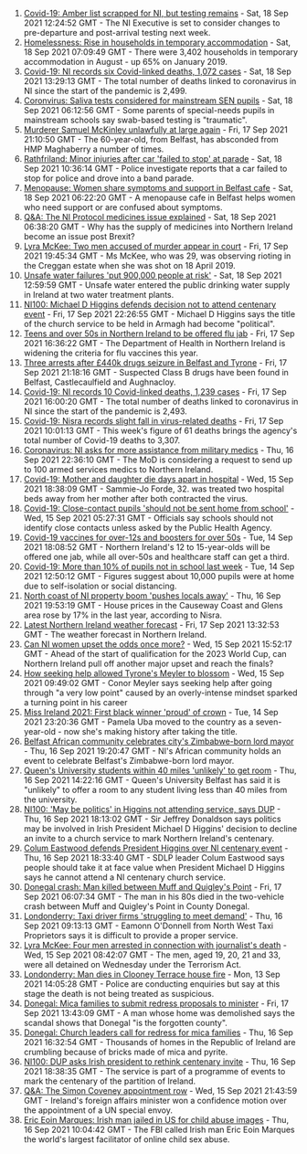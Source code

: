 1. [Covid-19: Amber list scrapped for NI, but testing remains](https://www.bbc.co.uk/news/uk-northern-ireland-58609107?at_medium=RSS&at_campaign=KARANGA) - Sat, 18 Sep 2021 12:24:52 GMT - The NI Executive is set to consider changes to pre-departure and post-arrival testing next week.
2. [Homelessness: Rise in households in temporary accommodation](https://www.bbc.co.uk/news/uk-northern-ireland-58602977?at_medium=RSS&at_campaign=KARANGA) - Sat, 18 Sep 2021 07:09:49 GMT - There were 3,402 households in temporary accommodation in August - up 65% on January 2019.
3. [Covid-19: NI records six Covid-linked deaths, 1,072 cases](https://www.bbc.co.uk/news/uk-northern-ireland-58610005?at_medium=RSS&at_campaign=KARANGA) - Sat, 18 Sep 2021 13:29:13 GMT - The total number of deaths linked to coronavirus in NI since the start of the pandemic is 2,499.
4. [Coronvirus: Saliva tests considered for mainstream SEN pupils](https://www.bbc.co.uk/news/uk-northern-ireland-58601609?at_medium=RSS&at_campaign=KARANGA) - Sat, 18 Sep 2021 06:12:56 GMT - Some parents of special-needs pupils in mainstream schools say swab-based testing is "traumatic".
5. [Murderer Samuel McKinley unlawfully at large again](https://www.bbc.co.uk/news/uk-northern-ireland-58602979?at_medium=RSS&at_campaign=KARANGA) - Fri, 17 Sep 2021 21:10:50 GMT - The 60-year-old, from Belfast, has absconded from HMP Maghaberry a number of times.
6. [Rathfriland: Minor injuries after car 'failed to stop' at parade](https://www.bbc.co.uk/news/uk-northern-ireland-58607794?at_medium=RSS&at_campaign=KARANGA) - Sat, 18 Sep 2021 10:36:14 GMT - Police investigate reports that a car failed to stop for police and drove into a band parade.
7. [Menopause: Women share symptoms and support in Belfast cafe](https://www.bbc.co.uk/news/uk-northern-ireland-58596628?at_medium=RSS&at_campaign=KARANGA) - Sat, 18 Sep 2021 06:22:20 GMT - A menopause cafe in Belfast helps women who need support or are confused about symptoms.
8. [Q&A: The NI Protocol medicines issue explained](https://www.bbc.co.uk/news/uk-northern-ireland-58596631?at_medium=RSS&at_campaign=KARANGA) - Sat, 18 Sep 2021 06:38:20 GMT - Why has the supply of medicines into Northern Ireland become an issue post Brexit?
9. [Lyra McKee: Two men accused of murder appear in court](https://www.bbc.co.uk/news/uk-northern-ireland-foyle-west-58593564?at_medium=RSS&at_campaign=KARANGA) - Fri, 17 Sep 2021 19:45:34 GMT - Ms McKee, who was 29, was observing rioting in the Creggan estate when she was shot on 18 April 2019.
10. [Unsafe water failures 'put 900,000 people at risk'](https://www.bbc.co.uk/news/world-europe-58607793?at_medium=RSS&at_campaign=KARANGA) - Sat, 18 Sep 2021 12:59:59 GMT - Unsafe water entered the public drinking water supply in Ireland at two water treatment plants.
11. [NI100: Michael D Higgins defends decision not to attend centenary event](https://www.bbc.co.uk/news/uk-northern-ireland-58589593?at_medium=RSS&at_campaign=KARANGA) - Fri, 17 Sep 2021 22:26:55 GMT - Michael D Higgins says the title of the church service to be held in Armagh had become "political".
12. [Teens and over 50s in Northern Ireland to be offered flu jab](https://www.bbc.co.uk/news/uk-northern-ireland-58602611?at_medium=RSS&at_campaign=KARANGA) - Fri, 17 Sep 2021 16:36:22 GMT - The Department of Health in Northern Ireland is widening the criteria for flu vaccines this year.
13. [Three arrests after £440k drugs seizure in Belfast and Tyrone](https://www.bbc.co.uk/news/uk-northern-ireland-58602980?at_medium=RSS&at_campaign=KARANGA) - Fri, 17 Sep 2021 21:18:16 GMT - Suspected Class B drugs have been found in Belfast, Castlecaulfield and Aughnacloy.
14. [Covid-19: NI records 10 Covid-linked deaths, 1,239 cases](https://www.bbc.co.uk/news/uk-northern-ireland-58597973?at_medium=RSS&at_campaign=KARANGA) - Fri, 17 Sep 2021 16:00:20 GMT - The total number of deaths linked to coronavirus in NI since the start of the pandemic is 2,493.
15. [Covid-19: Nisra records slight fall in virus-related deaths](https://www.bbc.co.uk/news/uk-northern-ireland-58596552?at_medium=RSS&at_campaign=KARANGA) - Fri, 17 Sep 2021 10:01:13 GMT - This week's figure of 61 deaths brings the agency's total number of Covid-19 deaths to 3,307.
16. [Coronavirus: NI asks for more assistance from military medics](https://www.bbc.co.uk/news/uk-northern-ireland-58587860?at_medium=RSS&at_campaign=KARANGA) - Thu, 16 Sep 2021 22:36:10 GMT - The MoD is considering a request to send up to 100 armed services medics to Northern Ireland.
17. [Covid-19: Mother and daughter die days apart in hospital](https://www.bbc.co.uk/news/uk-northern-ireland-58575722?at_medium=RSS&at_campaign=KARANGA) - Wed, 15 Sep 2021 18:38:09 GMT - Sammie-Jo Forde, 32. was treated two hospital beds away from her mother after both contracted the virus.
18. [Covid-19: Close-contact pupils 'should not be sent home from school'](https://www.bbc.co.uk/news/uk-northern-ireland-58565658?at_medium=RSS&at_campaign=KARANGA) - Wed, 15 Sep 2021 05:27:31 GMT - Officials say schools should not identify close contacts unless asked by the Public Health Agency.
19. [Covid-19 vaccines for over-12s and boosters for over 50s](https://www.bbc.co.uk/news/uk-northern-ireland-58555665?at_medium=RSS&at_campaign=KARANGA) - Tue, 14 Sep 2021 18:08:52 GMT - Northern Ireland's 12 to 15-year-olds will be offered one jab, while all over-50s and healthcare staff can get a third.
20. [Covid-19: More than 10% of pupils not in school last week](https://www.bbc.co.uk/news/uk-northern-ireland-58559950?at_medium=RSS&at_campaign=KARANGA) - Tue, 14 Sep 2021 12:50:12 GMT - Figures suggest about 10,000 pupils were at home due to self-isolation or social distancing.
21. [North coast of NI property boom 'pushes locals away'](https://www.bbc.co.uk/news/uk-northern-ireland-58578034?at_medium=RSS&at_campaign=KARANGA) - Thu, 16 Sep 2021 19:53:19 GMT - House prices in the Causeway Coast and Glens area rose by 17% in the last year, according to Nisra.
22. [Latest Northern Ireland weather forecast](https://www.bbc.co.uk/news/uk-northern-ireland-26018439?at_medium=RSS&at_campaign=KARANGA) - Fri, 17 Sep 2021 13:32:53 GMT - The weather forecast in Northern Ireland.
23. [Can NI women upset the odds once more?](https://www.bbc.co.uk/sport/football/58544007?at_medium=RSS&at_campaign=KARANGA) - Wed, 15 Sep 2021 15:52:17 GMT - Ahead of the start of qualification for the 2023 World Cup, can Northern Ireland pull off another major upset and reach the finals?
24. [How seeking help allowed Tyrone's Meyler to blossom](https://www.bbc.co.uk/sport/gaelic-games/58569332?at_medium=RSS&at_campaign=KARANGA) - Wed, 15 Sep 2021 09:49:02 GMT - Conor Meyler says seeking help after going through "a very low point" caused by an overly-intense mindset sparked a turning point in his career
25. [Miss Ireland 2021: First black winner 'proud' of crown](https://www.bbc.co.uk/news/newsbeat-58558667?at_medium=RSS&at_campaign=KARANGA) - Tue, 14 Sep 2021 23:20:36 GMT - Pamela Uba moved to the country as a seven-year-old - now she's making history after taking the title.
26. [Belfast African community celebrates city's Zimbabwe-born lord mayor](https://www.bbc.co.uk/news/uk-northern-ireland-58586546?at_medium=RSS&at_campaign=KARANGA) - Thu, 16 Sep 2021 19:20:47 GMT - NI's African community holds an event to celebrate Belfast's Zimbabwe-born lord mayor.
27. [Queen's University students within 40 miles 'unlikely' to get room](https://www.bbc.co.uk/news/uk-northern-ireland-58588388?at_medium=RSS&at_campaign=KARANGA) - Thu, 16 Sep 2021 14:22:16 GMT - Queen's University Belfast has said it is "unlikely" to offer a room to any student living less than 40 miles from the university.
28. [NI100: 'May be politics' in Higgins not attending service, says DUP](https://www.bbc.co.uk/news/uk-northern-ireland-58588391?at_medium=RSS&at_campaign=KARANGA) - Thu, 16 Sep 2021 18:13:02 GMT - Sir Jeffrey Donaldson says politics may be involved in Irish President Michael D Higgins' decision to decline an invite to a church service to mark Northern Ireland's centenary.
29. [Colum Eastwood defends President Higgins over NI centenary event](https://www.bbc.co.uk/news/uk-northern-ireland-58588393?at_medium=RSS&at_campaign=KARANGA) - Thu, 16 Sep 2021 18:33:40 GMT - SDLP leader Colum Eastwood says people should take it at face value when President Michael D Higgins says he cannot attend a NI centenary church service.
30. [Donegal crash: Man killed between Muff and Quigley's Point](https://www.bbc.co.uk/news/world-europe-58593563?at_medium=RSS&at_campaign=KARANGA) - Fri, 17 Sep 2021 06:07:34 GMT - The man in his 80s died in the two-vehicle crash between Muff and Quigley's Point in County Donegal.
31. [Londonderry: Taxi driver firms 'struggling to meet demand'](https://www.bbc.co.uk/news/uk-northern-ireland-foyle-west-58581113?at_medium=RSS&at_campaign=KARANGA) - Thu, 16 Sep 2021 09:13:13 GMT - Eamonn O'Donnell from North West Taxi Proprietors says it is difficult to provide a proper service.
32. [Lyra McKee: Four men arrested in connection with journalist's death](https://www.bbc.co.uk/news/uk-northern-ireland-56907220?at_medium=RSS&at_campaign=KARANGA) - Wed, 15 Sep 2021 08:42:07 GMT - The men, aged 19, 20, 21 and 33, were all detained on Wednesday under the Terrorism Act.
33. [Londonderry: Man dies in Clooney Terrace house fire](https://www.bbc.co.uk/news/uk-northern-ireland-foyle-west-58543068?at_medium=RSS&at_campaign=KARANGA) - Mon, 13 Sep 2021 14:05:28 GMT - Police are conducting enquiries but say at this stage the death is not being treated as suspicious.
34. [Donegal: Mica families to submit redress proposals to minister](https://www.bbc.co.uk/news/world-europe-58591286?at_medium=RSS&at_campaign=KARANGA) - Fri, 17 Sep 2021 13:43:09 GMT - A man whose home was demolished says the scandal shows that Donegal "is the forgotten county".
35. [Donegal: Church leaders call for redress for mica families](https://www.bbc.co.uk/news/world-europe-58589591?at_medium=RSS&at_campaign=KARANGA) - Thu, 16 Sep 2021 16:32:54 GMT - Thousands of homes in the Republic of Ireland are crumbling because of bricks made of mica and pyrite.
36. [NI100: DUP asks Irish president to rethink centenary invite](https://www.bbc.co.uk/news/uk-northern-ireland-58579399?at_medium=RSS&at_campaign=KARANGA) - Thu, 16 Sep 2021 18:38:35 GMT - The service is part of a programme of events to mark the centenary of the partition of Ireland.
37. [Q&A: The Simon Coveney appointment row](https://www.bbc.co.uk/news/world-europe-58548728?at_medium=RSS&at_campaign=KARANGA) - Wed, 15 Sep 2021 21:43:59 GMT - Ireland's foreign affairs minister won a confidence motion over the appointment of a UN special envoy.
38. [Eric Eoin Marques: Irish man jailed in US for child abuse images](https://www.bbc.co.uk/news/world-europe-58582817?at_medium=RSS&at_campaign=KARANGA) - Thu, 16 Sep 2021 10:04:42 GMT - The FBI called Irish man Eric Eoin Marques the world's largest facilitator of online child sex abuse.

